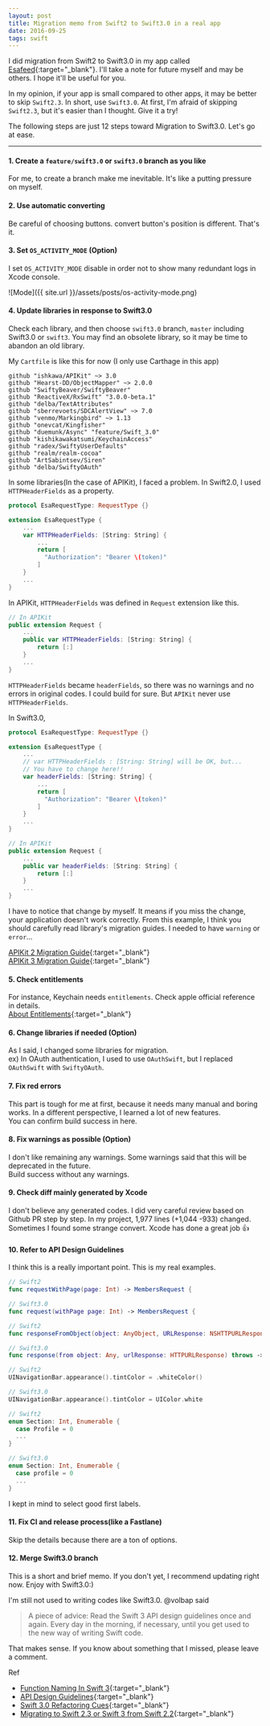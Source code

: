 ```yaml
---
layout: post
title: Migration memo from Swift2 to Swift3.0 in a real app
date: 2016-09-25
tags: swift
---
```


I did migration from Swift2 to Swift3.0 in my app called [Esafeed](https://itunes.apple.com/us/app/esafeed-for-esa.io/id1111901482?mt=8){:target="_blank"}. I'll take a note for future myself and may be others. I hope it'll be useful for you.

In my opinion, if your app is small compared to other apps, it may be better to skip `Swift2.3`. In short, use `Swift3.0`.
At first, I'm afraid of skipping `Swift2.3`, but it's easier than I thought. Give it a try!

The following steps are just 12 steps toward Migration to Swift3.0. Let's go at ease.

---

#### 1. Create a `feature/swift3.0` or `swift3.0` branch as you like

For me, to create a branch make me inevitable. It's like a putting pressure on myself.

#### 2. Use automatic converting

Be careful of choosing buttons. convert button's position is different. That's it.

#### 3. Set `OS_ACTIVITY_MODE` (Option)

I set `OS_ACTIVITY_MODE` disable in order not to show many redundant logs in Xcode console.

![Mode]({{ site.url }}/assets/posts/os-activity-mode.png)

#### 4. Update libraries in response to Swift3.0

Check each library, and then choose `swift3.0` branch, `master` including Swift3.0 or `swift3`.
You may find an obsolete library, so it may be time to abandon an old library.

My `Cartfile` is like this for now (I only use Carthage in this app)  

```
github "ishkawa/APIKit" ~> 3.0
github "Hearst-DD/ObjectMapper" ~> 2.0.0
github "SwiftyBeaver/SwiftyBeaver"
github "ReactiveX/RxSwift" "3.0.0-beta.1"
github "delba/TextAttributes"
github "sberrevoets/SDCAlertView" ~> 7.0
github "venmo/Markingbird" ~> 1.13
github "onevcat/Kingfisher"
github "duemunk/Async" "feature/Swift_3.0"
github "kishikawakatsumi/KeychainAccess"
github "radex/SwiftyUserDefaults"
github "realm/realm-cocoa"
github "ArtSabintsev/Siren"
github "delba/SwiftyOAuth"
```

In some libraries(In the case of APIKit), I faced a problem. In Swift2.0, I used `HTTPHeaderFields` as a property.   

```swift
protocol EsaRequestType: RequestType {}

extension EsaRequestType {
    ...
    var HTTPHeaderFields: [String: String] {
        ...
        return [
          "Authorization": "Bearer \(token)"
        ]
    }
    ...
}
```

In APIKit, `HTTPHeaderFields` was defined in `Request` extension like this.

```swift
// In APIKit
public extension Request {
    ...
    public var HTTPHeaderFields: [String: String] {
        return [:]
    }
    ...
}
```

`HTTPHeaderFields` became `headerFields`, so there was no warnings and no errors in original codes. I could build for sure. But `APIKit` never use `HTTPHeaderFields`.

In Swift3.0,

```swift
protocol EsaRequestType: RequestType {}

extension EsaRequestType {
    ...
    // var HTTPHeaderFields : [String: String] will be OK, but...
    // You have to change here!!
    var headerFields: [String: String] {
        ...
        return [
          "Authorization": "Bearer \(token)"
        ]
    }
    ...
}
```

```swift
// In APIKit
public extension Request {
    ...
    public var headerFields: [String: String] {
        return [:]
    }
    ...
}
```

I have to notice that change by myself. It means if you miss the change, your application doesn't work correctly. From this example, I think you should carefully read library's migration guides. I needed to have `warning` or `error`...

[APIKit 2 Migration Guide](https://github.com/ishkawa/APIKit/blob/master/Documentation/APIKit2MigrationGuide.md){:target="_blank"}  
[APIKit 3 Migration Guide](https://github.com/ishkawa/APIKit/blob/master/Documentation/APIKit3MigrationGuide.md){:target="_blank"}

#### 5. Check entitlements

For instance, Keychain needs `entitlements`. Check apple official reference in details.  
[About Entitlements](https://developer.apple.com/library/content/documentation/Miscellaneous/Reference/EntitlementKeyReference/Chapters/AboutEntitlements.html){:target="_blank"}

#### 6. Change libraries if needed (Option)

As I said, I changed some libraries for migration.  
ex) In OAuth authentication, I used to use `OAuthSwift`, but I replaced `OAuthSwift` with `SwiftyOAuth`.

#### 7. Fix red errors

This part is tough for me at first, because it needs many manual and boring works. In a different perspective, I learned a lot of new features.  
You can confirm build success in here.

#### 8. Fix warnings as possible (Option)

I don't like remaining any warnings. Some warnings said that this will be deprecated in the future.  
Build success without any warnings.

#### 9. Check diff mainly generated by Xcode

I don't believe any generated codes. I did very careful review based on Github PR step by step. In my project, 1,977 lines (+1,044 -933) changed. Sometimes I found some strange convert. Xcode has done a great job :+1:

#### 10. Refer to API Design Guidelines

I think this is a really important point. This is my real examples.

```swift
// Swift2
func requestWithPage(page: Int) -> MembersRequest {

// Swift3.0
func request(withPage page: Int) -> MembersRequest {

// Swift2
func responseFromObject(object: AnyObject, URLResponse: NSHTTPURLResponse) -> Response? {

// Swift3.0
func response(from object: Any, urlResponse: HTTPURLResponse) throws -> Status {

// Swift2
UINavigationBar.appearance().tintColor = .whiteColor()

// Swift3.0
UINavigationBar.appearance().tintColor = UIColor.white

// Swift2
enum Section: Int, Enumerable {
  case Profile = 0
  ...
}

// Swift3.0
enum Section: Int, Enumerable {
  case profile = 0
  ...
}
```

I kept in mind to select good first labels.

#### 11. Fix CI and release process(like a Fastlane)

Skip the details because there are a ton of options.

#### 12. Merge Swift3.0 branch

This is a short and brief memo. If you don't yet, I recommend updating right now. Enjoy with Swift3.0:)

I'm still not used to writing codes like Swift3.0. @volbap said

> A piece of advice: Read the Swift 3 API design guidelines once and again. Every day in the morning, if necessary, until you get used to the new way of writing Swift code.

That makes sense. If you know about something that I missed, please leave a comment.

Ref  
- [Function Naming In Swift 3](http://inaka.net/blog/2016/09/16/function-naming-in-swift-3/){:target="_blank"}  
- [API Design Guidelines](https://swift.org/documentation/api-design-guidelines/){:target="_blank"}  
- [Swift 3.0 Refactoring Cues](https://www.natashatherobot.com/swift-3-0-refactoring-cues/){:target="_blank"}  
- [Migrating to Swift 2.3 or Swift 3 from Swift 2.2](https://swift.org/migration-guide/){:target="_blank"}  
